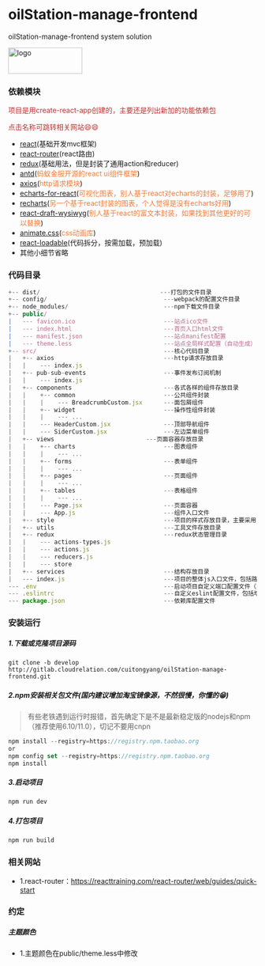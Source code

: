 # oilStation-manage-frontend
oilStation-manage-frontend system solution

<img src="https://raw.githubusercontent.com/yezihaohao/react-admin/master/screenshots/logo.png" alt="logo" width="150" height="53" />

### 依赖模块
<span style="color: rgb(184,49,47);">项目是用create-react-app创建的，主要还是列出新加的功能依赖包</span>

<span style="color: rgb(184,49,47);">点击名称可跳转相关网站😄😄</span>

- [react](https://facebook.github.io/react/)(基础开发mvc框架)
- [react-router](https://react-guide.github.io/react-router-cn/)(react路由)
- [redux](https://redux.js.org/)(基础用法，但是封装了通用action和reducer)
- [antd](https://ant.design/index-cn)(<span style="color: rgb(243,121,52);">蚂蚁金服开源的react ui组件框架</span>)
- [axios](https://github.com/mzabriskie/axios)(<span style="color: rgb(243,121,52);">http请求模块</span>)
- [echarts-for-react](https://github.com/hustcc/echarts-for-react)(<span style="color: rgb(243,121,52);">可视化图表，别人基于react对echarts的封装，足够用了</span>)
- [recharts](http://recharts.org/#/zh-CN/)(<span style="color: rgb(243,121,52);">另一个基于react封装的图表，个人觉得是没有echarts好用</span>)
- [react-draft-wysiwyg](https://github.com/jpuri/react-draft-wysiwyg)(<span style="color: rgb(243,121,52);">别人基于react的富文本封装，如果找到其他更好的可以替换</span>)
- [animate.css](http://daneden.me/animate)(<span style="color: rgb(243,121,52);">css动画库</span>)
- [react-loadable](https://github.com/jamiebuilds/react-loadable)(代码拆分，按需加载，预加载)
- 其他小细节省略

### 代码目录
```js
+-- dist/                                  ---打包的文件目录
+-- config/                                 ---webpack的配置文件目录
+-- node_modules/                           ---npm下载文件目录
+-- public/                                 
|   --- favicon.ico							---站点ico文件
|   --- index.html							---首页入口html文件
|   --- manifest.json						---站点manifest配置
|   --- theme.less							---站点全局样式配置（自动生成）
+-- src/                                    ---核心代码目录
|   +-- axios                               ---http请求存放目录
|   |    --- index.js
|   +-- pub-sub-events                      ---事件发布订阅机制
|   |    --- index.js
|   +-- components                          ---各式各样的组件存放目录
|   |    +-- common                         ---公共组件封装
|   |    |    --- BreadcrumbCustom.jsx      ---面包屑组件
|   |    +-- widget                         ---操作性组件封装
|   |    |    --- ...   
|   |    --- HeaderCustom.jsx               ---顶部导航组件
|   |    --- SiderCustom.jsx                ---左边菜单组件
|   +-- views                          ---页面容器存放目录
|   |    +-- charts                         ---图表组件
|   |    |    --- ...   
|   |    +-- forms                          ---表单组件
|   |    |    --- ...   
|   |    +-- pages                          ---页面组件
|   |    |    --- ...   
|   |    +-- tables                         ---表格组件
|   |    |    --- ...   
|   |    --- Page.jsx                       ---页面容器
|   |    --- App.js                         ---组件入口文件
|   +-- style                               ---项目的样式存放目录，主要采用less编写
|   +-- utils                               ---工具文件存放目录
|   +-- redux                               ---redux状态管理目录
|   |    --- actions-types.js
|   |    --- actions.js
|   |    --- reducers.js
|   |    --- store   
|   +-- services                            ---结构存放目录
|   --- index.js                            ---项目的整体js入口文件，包括路由配置等
--- .env                                    ---启动项目自定义端口配置文件（端口号）
--- .eslintrc                               ---自定义eslint配置文件，包括增加的react jsx语法限制
--- package.json                            ---依赖库配置文件
```
### 安装运行
##### 1.下载或克隆项目源码
```
git clone -b develop http://gitlab.cloudrelation.com/cuitongyang/oilStation-manage-frontend.git
```
##### 2.npm安装相关包文件(国内建议增加淘宝镜像源，不然很慢，你懂的😁)
> 有些老铁遇到运行时报错，首先确定下是不是最新稳定版的nodejs和npm（推荐使用6.10/11.0），切记不要用cnpn

```js
npm install --registry=https://registry.npm.taobao.org
or
npm config set --registry=https://registry.npm.taobao.org
npm install
```
##### 3.启动项目
```js
npm run dev
```
##### 4.打包项目
```js
npm run build
```

### 相关网站
- 1.react-router：https://reacttraining.com/react-router/web/guides/quick-start

### 约定

##### 主题颜色
- 1.主题颜色在public/theme.less中修改
